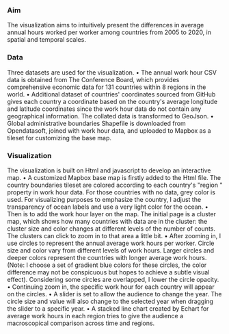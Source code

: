 ### Aim 
The visualization aims to intuitively present the differences in average annual hours worked per
worker among countries from 2005 to 2020, in spatial and temporal scales.

### Data 
Three datasets are used for the visualization.
• The annual work hour CSV data is obtained from The Conference Board, which provides
comprehensive economic data for 131 countries within 8 regions in the world.
• Additional dataset of countries' coordinates sourced from GitHub gives each country a
coordinate based on the country's average longitude and latitude coordinates since the
work hour data do not contain any geographical information. The collated data is
transformed to GeoJson.
• Global administrative boundaries Shapefile is downloaded from Opendatasoft, joined
with work hour data, and uploaded to Mapbox as a tileset for customizing the base map.

### Visualization 
The visualization is built on Html and javascript to develop an interactive map.
• A customized Mapbox base map is firstly added to the Html file. The country boundaries
tileset are colored according to each country's "region " property in work hour data. For
those countries with no data, grey color is used. For visualizing purposes to emphasize
the country, I adjust the transparency of ocean labels and use a very light color for the
ocean.
• Then is to add the work hour layer on the map. The initial page is a cluster map, which
shows how many countries with data are in the cluster: the cluster size and color changes
at different levels of the number of counts. The clusters can click to zoom in to that area
a little bit.
• After zooming in, I use circles to represent the annual average work hours per worker.
Circle size and color vary from different levels of work hours. Larger circles and deeper
colors represent the countries with longer average work hours. (Note: I choose a set of
gradient blue colors for these circles, the color difference may not be conspicuous but
hopes to achieve a subtle visual effect). Considering some circles are overlapped, I lower
the circle opacity.
• Continuing zoom in, the specific work hour for each country will appear on the circles.
• A slider is set to allow the audience to change the year. The circle size and value will also
change to the selected year when dragging the slider to a specific year.
• A stacked line chart created by Echart for average work hours in each region tries to give
the audience a macroscopical comparison across time and regions.

